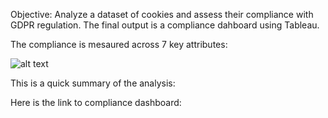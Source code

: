 Objective: Analyze a dataset of cookies and assess their compliance with GDPR regulation. The final output is a compliance dahboard using Tableau.

The compliance is mesaured across 7 key attributes:

![alt text](https://github.com/yanianada/Final-project/blob/main/key_attributes_for_GDPR_compliance.png?raw=true)

This is a quick summary of the analysis:

Here is the link to compliance dashboard:

